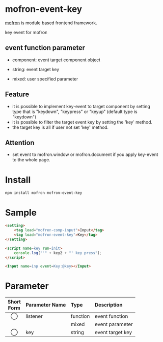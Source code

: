 # mofron-event-key
[mofron](https://mofron.github.io/mofron/) is module based frontend framework.

key event for mofron

## event function parameter

- component: event target component object

- string: event target key

- mixed: user specified parameter

## Feature
 - it is possible to implement key-event to target component by setting type that is "keydown", "keypress" or "keyup" (default type is "keydown")
 - it is possible to filter the target event key by setting the 'key' method.
 - the target key is all if user not set 'key' method.
## Attention
 - set event to mofron.window or mofron.document if you apply key-event to the whole page.

# Install
```
npm install mofron mofron-event-key
```

# Sample
```html
<setting>
    <tag load="mofron-comp-input">Input</tag>
    <tag load="mofron-event-key">Key</tag>
</setting>

<script name=key run=init>
    console.log("'" + key2 + "' key press");
</script>

<Input name=inp event=Key:@key></Input>
```

# Parameter

| Short<br>Form | Parameter Name | Type | Description |
|:-------------:|:---------------|:-----|:------------|
| ◯  | listener | function | event function |
| | | mixed | event parameter |
| ◯  | key | string | event target key |

